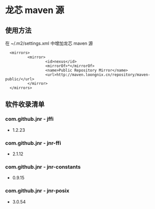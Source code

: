 # 龙芯 maven 源

## 使用方法

在 ~/.m2/settings.xml 中增加龙芯 maven 源
```
  <mirrors>
          <mirror>
                  <id>nexus</id>
                  <mirrorOf>*</mirrorOf>
                  <name>Public Repository Mirror</name>
                  <url>http://maven.loongnix.cn/repository/maven-public/</url>
          </mirror>
  </mirrors>

```

## 软件收录清单

### com.github.jnr - jffi
- 1.2.23
### com.github.jnr - jnr-ffi
- 2.1.12
### com.github.jnr - jnr-constants
- 0.9.15
### com.github.jnr - jnr-posix
- 3.0.54
